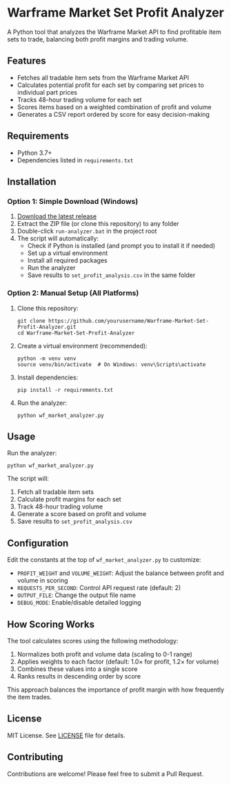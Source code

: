 # Warframe Market Set Profit Analyzer

A Python tool that analyzes the Warframe Market API to find profitable item sets to trade, balancing both profit margins and trading volume.

## Features

- Fetches all tradable item sets from the Warframe Market API
- Calculates potential profit for each set by comparing set prices to individual part prices
- Tracks 48-hour trading volume for each set
- Scores items based on a weighted combination of profit and volume
- Generates a CSV report ordered by score for easy decision-making

## Requirements

- Python 3.7+
- Dependencies listed in `requirements.txt`

## Installation

### Option 1: Simple Download (Windows)

1. [Download the latest release](https://github.com/Engusseus/Warframe-Market-Set-Profit-Analyzer/releases/tag/v0.1.0) 
2. Extract the ZIP file (or clone this repository) to any folder
3. Double-click `run-analyzer.bat` in the project root
4. The script will automatically:
   - Check if Python is installed (and prompt you to install it if needed)
   - Set up a virtual environment
   - Install all required packages
   - Run the analyzer
   - Save results to `set_profit_analysis.csv` in the same folder

### Option 2: Manual Setup (All Platforms)

1. Clone this repository:
   ```
   git clone https://github.com/yourusername/Warframe-Market-Set-Profit-Analyzer.git
   cd Warframe-Market-Set-Profit-Analyzer
   ```

2. Create a virtual environment (recommended):
   ```
   python -m venv venv
   source venv/bin/activate  # On Windows: venv\Scripts\activate
   ```

3. Install dependencies:
   ```
   pip install -r requirements.txt
   ```

4. Run the analyzer:
   ```
   python wf_market_analyzer.py
   ```

## Usage

Run the analyzer:

```
python wf_market_analyzer.py
```

The script will:
1. Fetch all tradable item sets
2. Calculate profit margins for each set
3. Track 48-hour trading volume
4. Generate a score based on profit and volume
5. Save results to `set_profit_analysis.csv`

## Configuration

Edit the constants at the top of `wf_market_analyzer.py` to customize:

- `PROFIT_WEIGHT` and `VOLUME_WEIGHT`: Adjust the balance between profit and volume in scoring
- `REQUESTS_PER_SECOND`: Control API request rate (default: 2)
- `OUTPUT_FILE`: Change the output file name
- `DEBUG_MODE`: Enable/disable detailed logging

## How Scoring Works

The tool calculates scores using the following methodology:

1. Normalizes both profit and volume data (scaling to 0-1 range)
2. Applies weights to each factor (default: 1.0× for profit, 1.2× for volume)
3. Combines these values into a single score
4. Ranks results in descending order by score

This approach balances the importance of profit margin with how frequently the item trades.

## License

MIT License. See [LICENSE](LICENSE) file for details.

## Contributing

Contributions are welcome! Please feel free to submit a Pull Request.
